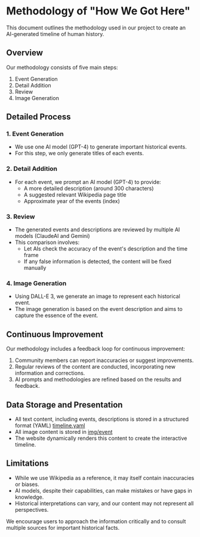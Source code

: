 # Methodology of "How We Got Here"

This document outlines the methodology used in our project to create an AI-generated timeline of human history.

## Overview

Our methodology consists of five main steps:

1. Event Generation
2. Detail Addition
3. Review
4. Image Generation

## Detailed Process

### 1. Event Generation

- We use one AI model (GPT-4) to generate important historical events.
- For this step, we only generate titles of each events.

### 2. Detail Addition

- For each event, we prompt an AI model (GPT-4) to provide:
  - A more detailed description (around 300 characters)
  - A suggested relevant Wikipedia page title
  - Approximate year of the events (index)

### 3. Review

- The generated events and descriptions are reviewed by multiple AI models (ClaudeAI and Gemini)
- This comparison involves:
  - Let AIs check the accuracy of the event's description and the time frame
  - If any false information is detected, the content will be fixed manually

### 4. Image Generation

- Using DALL-E 3, we generate an image to represent each historical event.
- The image generation is based on the event description and aims to capture the essence of the event.

## Continuous Improvement

Our methodology includes a feedback loop for continuous improvement:

1. Community members can report inaccuracies or suggest improvements.
2. Regular reviews of the content are conducted, incorporating new information and corrections.
3. AI prompts and methodologies are refined based on the results and feedback.

## Data Storage and Presentation

- All text content, including events, descriptions is stored in a structured format (YAML) [timeline.yaml](src/data/timeline/timeline.yaml)
- All image content is stored in [img/event](public/img/event)
- The website dynamically renders this content to create the interactive timeline.

## Limitations

- While we use Wikipedia as a reference, it may itself contain inaccuracies or biases.
- AI models, despite their capabilities, can make mistakes or have gaps in knowledge.
- Historical interpretations can vary, and our content may not represent all perspectives.

We encourage users to approach the information critically and to consult multiple sources for important historical facts.
